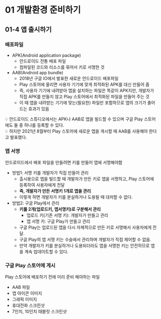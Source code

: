 # 01 개발환경 준비하기

## 01-4 앱 출시하기

### 배포파일

- APK(Android application package)
    - 안드로이드 전통 배포 파일
    - 컴파일된 코드와 리소스를 묶어서 키로 서명한 것
- AAB(Android app bundle)
    - 2018년 구글 IO에서 발표한 새로운 안드로이드 배포파일
    - Play 스토어에 올리면 사용자 기기에 맞게 최적화된 APK를 대신 만들어 줌
    - 즉, 사용자 기기에 내려받아 앱을 설치하는 파일은 똑같이 APK지만, 개발자가 직접 APK를 만들지 않고 Play 스토어에서 최적화된 파일을 만들어 주는 것
    - 이 때 앱을 내려받는 기기에 맞는(필요한) 파일만 포함하므로 앱의 크기가 줄어드는 효과가 있음
    

<aside>
💡 안드로이드 스튜디오에서는 APK나 AAB로 앱을 빌드할 수 있으며 구글 Play 스토어에도 둘 중 하나를 등록할 수 있다.

</aside>

<aside>
💡 하지만 2021년 8월부터 Play 스토어에 새로운 앱을 게시할 때 AAB를 사용해야 한다고 발표했다.

</aside>

### 앱 서명

안드로이드에서 배포 파일을 만들려면 키를 만들어 앱에 서명해야함

- 방법1: 서명 키를 개발자가 직접 만들어 관리
    - 출시용으로 앱을 빌드할 때 개발자가 만든 키로 앱을 서명하고, Play 스토어에 등록하여 사용자에게 전달
    - **즉, 개발자가 만든 서명키 1개로 앱을 관리**
    - 이렇게 하면 개발자가 키를 분실하거나 도용될 때 대처할 수 없다.
- 방법2: 구글 Play에서 관리
    - **키를 2개(업로드키, 앱서명키)로 구분해서 관리**
        - 업로드 키(기존 서명 키): 개발자가 만들고 관리
        - 앱 서명 키: 구글 Play가 만들고 관리
    - 구글 Play는 업로드된 앱을 다시 자체적으로 만든 키로 서명해서 사용자에게 전달.
    - 구글 Play의 앱 서명 키는 수슬에서 관리하며 개발자가 직접 제어할 수 없음.
    - 만약 개발자가 키를 분실하거나 도용되더라도 앱을 서명한 키는 안전하므로 앱을 계속 업데이트할 수 있다.

### 구글 Play 스토어에 게시

Play 스토어에 배포하기 전에 미리 준비 해야하는 파일

- AAB 파일
- 앱 아이콘 이미지
- 그래픽 이미지
- 휴대전화 스크린샷
- 7인치, 10인치 태블릿 스크린샷